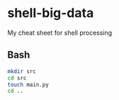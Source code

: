 # shell-big-data
My cheat sheet for shell processing

## Bash

```Bash
mkdir src
cd src
touch main.py
cd ..

```

